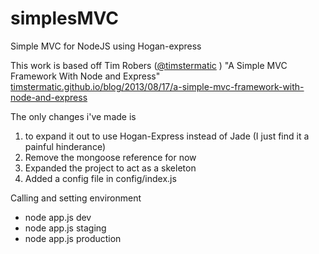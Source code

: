 simplesMVC
==========

Simple MVC for NodeJS using Hogan-express



This work is based off Tim Robers ([@timstermatic](http://www.twitter.com/timstermatic) ) "A Simple MVC Framework With Node and Express" [timstermatic.github.io/blog/2013/08/17/a-simple-mvc-framework-with-node-and-express](http://timstermatic.github.io/blog/2013/08/17/a-simple-mvc-framework-with-node-and-express/)

The only changes i've made is 

1. to expand it out to use Hogan-Express instead of Jade (I just find it a painful hinderance) 
2. Remove the mongoose reference for now
3. Expanded the project to act as a skeleton
4. Added a config file in config/index.js



Calling and setting environment

* node app.js dev
* node app.js staging
* node app.js production